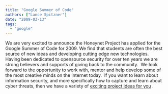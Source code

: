 ```yaml
---
title: "Google Summer of Code"
authors: ["Lance Spitzner"]
date: "2009-03-13"
tags: 
  - "google"
---
```


We are very excited to announce the Honeynet Project has applied for the Google Summer of Code for 2009. We find that students are often the best source of new ideas and developing cutting edge new technologies.   Having been dedicated to opensource security for over ten years we are strong believers and supports of giving back to the community.  We look forward to the opportunity to work with, mentor and help develop some of the most creative minds on the Internet today.  If you want to learn about information security, and more specifically how to capture and learn about cyber threats, then we have a variety of [exciting project ideas for you](/node/378) .
